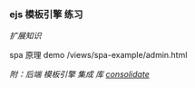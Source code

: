 ### ejs 模板引擎 练习

*扩展知识*

spa 原理 demo /views/spa-example/admin.html

*附：后端 模板引擎 集成 库 [consolidate](https://www.npmjs.com/package/consolidate)*